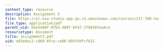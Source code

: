 ```yaml
---
content_type: resource
description: Assignment 3
file: https://ol-ocw-studio-app-qa.s3.amazonaws.com/courses/21l-708-technologies-of-humanism-spring-2003/e93e0ac2c8698fcece06895f4dfcfb21_assignment3.pdf
file_type: application/pdf
parent_uid: b5e5e98f-97b3-488f-bf47-2f9d18fea4ca
resourcetype: Document
title: assignment3.pdf
uid: e93e0ac2-c869-8fce-ce06-895f4dfcfb21
---
```

